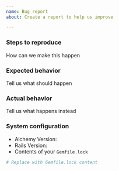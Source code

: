 ```yaml
---
name: Bug report
about: Create a report to help us improve

---
```


### Steps to reproduce

How can we make this happen

### Expected behavior

Tell us what should happen

### Actual behavior

Tell us what happens instead

### System configuration

- Alchemy Version:
- Rails Version:
- Contents of your `Gemfile.lock`

```ruby
# Replace with Gemfile.lock content
```
